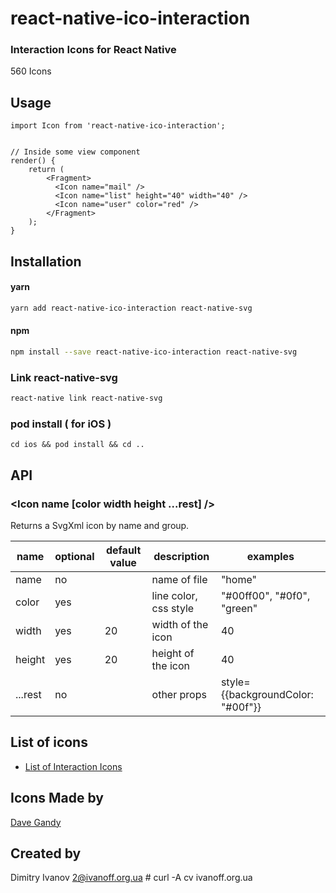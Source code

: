 # react-native-ico-interaction

### Interaction Icons for React Native

560 Icons

## Usage

```
import Icon from 'react-native-ico-interaction';


// Inside some view component
render() {
    return (
        <Fragment>
          <Icon name="mail" />
          <Icon name="list" height="40" width="40" />
          <Icon name="user" color="red" />
        </Fragment>
    );
}

```

## Installation

#### yarn

```bash
yarn add react-native-ico-interaction react-native-svg
```

#### npm

```bash
npm install --save react-native-ico-interaction react-native-svg
```

### Link react-native-svg

```bash
react-native link react-native-svg
```

### pod install ( for iOS )

```
cd ios && pod install && cd ..
```

## API

### <Icon name [color width height ...rest] />

Returns a SvgXml icon by name and group.

 name | optional | default value | description | examples
------|----------|---------------|-------------|---------
name | no |  | name of file | "home"
color | yes | | line color, css style | "#00ff00", "#0f0", "green"
width | yes | 20 | width of the icon | 40
height | yes | 20 | height of the icon | 40
...rest | no | | other props | style={{backgroundColor: "#00f"}}

## List of icons

- [List of Interaction Icons](static/interaction.md)

## Icons Made by

[Dave Gandy](https://www.flaticon.com/authors/dave-gandy)

## Created by

Dimitry Ivanov <2@ivanoff.org.ua> # curl -A cv ivanoff.org.ua
